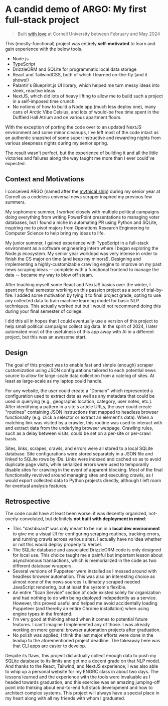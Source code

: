 # A candid demo of ARGO: My first full-stack project

> Built [with love](https://www.youtube.com/watch?v=opkzgLMH5MA) at Cornell
> University between February and May 2024

This (mostly-functional) project was entirely **self-motivated** to learn and
gain experience with the below tools.

- Node.js
- TypeScript
- DrizzleORM and SQLite for programmatic local data storage
- React and TailwindCSS, both of which I learned on-the-fly (and it shows!)
- Palantir's Blueprint.js UI library, which helped me turn messy ideas into
  sleek, reactive ideas
- NextJS, which did lots of heavy lifting to allow me to build such a project in
  a self-imposed time crunch.
- No notions of how to build a Node app (much less deploy one), many cans of
  Arctic Vibe Celsius, and lots of would-be free time spent in the Duffield Hall
  Atrium and on various apartment floors.

With the exception of porting the code over to an updated NextJS environment and
some minor cleanups, I've left most of the code intact as an authentic snapshot
of some super instructive and rewarding nights from various sleepness nights
during my senior spring.

The result wasn't perfect, but the experience of building it and all the little
victories and failures along the way taught me more than I ever could've
expected.

## Context and Motivations

I conceived ARGO (named after the
[mythical ship](https://en.wikipedia.org/wiki/Argo)) during my senior year at
Cornell as a codeless universal news scraper inspired my previous few summers.

My sophomore summer, I worked closely with multiple political campaigns doing
everything from writing PowerPoint presentations to managing voter databases,
but I found a niche in automating PR using Python and SQLite, inspiring me to
pivot majors from Operations Research Engineering to Computer Science to help
bring my ideas to life.

My junior summer, I gained experience with TypeScript in a full-stack
environment as a software engineering intern where I began exploring the Node.js
ecosystem. My senior year workload was very intense in order to finish the CS
major on time (and keep my minors!). Designing and implementing a
highly-customizable crawling engine to improve on my past news scraping ideas --
complete with a functional frontend to manage the data -- became my way to blow
off steam.

After teaching myself some React and NextJS basics over the winter, I spent my
final semester working on this passion project as a sort of trial-by-fire. I
added some motivation by tying it to final project grade, opting to use any
collected data to train machine learning model for basic NLP techniques. This
actually worked out but I would not recommend doing this during your final
semester of college.

I did this all in hopes that I could eventually use a version of this project to
help small political campaigns collect big data. In the spirit of 2024, I later
automated most of the usefulness of this app away with AI in a different
project, but this was an awesome start.

## Design

The goal of this project was to enable fast and simple (enough) scraper
customization using JSON configurations tailored to each potential news source
to allow for large-scale data collection from a catelog of sites. At least as
large-scale as my laptop could handle.

For any website, the user could create a "Domain" which represented a
configuration used to extract data as well as any metadata that could be used in
querying (e.g., geographic location, category, user notes, etc.). After
identifying a pattern in a site's article URLs, the user could create "routines"
containing JSON instructions that mapped to headless browser functionality (e.g.
click a selector or extract an element's data). When a matching link was visited
by a crawler, this routine was used to interact with and extract data from the
underlying browser webpage. Crawling rules, such as a delay between visits,
could be set on a per-site or per-crawl basis.

Sites, links, scrapes, crawls, and errors were all stored to a local SQLite
database. Site configurations were stored separately in a JSON file and linked
to SQLite rows by IDs. Links were indexed and cached so as to avoid duplicate
page visits, while serialized errors were used to temporarily disable sites for
crawling in the event of apparent blocking. Most of the final functionality
revolved around managing sites and executing crawls, as I would export collected
data to Python projects directly, although I left room for eventual analysis
features.

## Retrospective

The code could have at least been worse: it was decently organized,
not-overly-convoluted, but definitely **not built with deployment in mind**:

- This "dashboard" was only meant to be run in a **local dev environment** to
  give me a visual UI for configuring scraping routines, tracking errors, and
  running crawls across various sites. I actually have no idea whether or not
  this would deploy properly to Vercel.
- The SQLite database and associated DrizzleORM code is only designed for local
  use. This choice taught me a painful but important lesson about asynchronous
  transactions, which is memorialized in the code as two different database
  wrappers.
- Several versions of Puppeteer were installed as I messed around with headless
  browser automation. This was also an interesting choice as almost none of the
  news sources I ultimately scraped needed JavaScript rendering, but at least
  the system's flexible.
- An entire "Scan Service" section of code existed solely for organization and
  had nothing to do with being deployed indepedently as a service. However, this
  proved useful and helped me avoid accidentally loading Puppeteer (and thereby
  an entire Chrome installation) when using engine types in the frontend.
- I'm very good at thinking ahead when it comes to potential future features. I
  can't imagine I implemented any of those. I was already working on more
  general browser automation projects after graduation.
- No polish was applied; I think the last major efforts were done in the leadup
  to the aforementioned project deadline. The takeaway here was that CLI apps
  are easier to develop.

Despite its flaws, this project did actually collect enough data to push my
SQLite database to its limits and get me a decent grade on that NLP model. And
thanks to the React, Tailwind, and NextJS experience, I was also able to whip up
a personal website for my ENGRC class in about two days. The lessons learned and
the experience with the tools were invaluable as I headed towards graduation,
and this exercise was an amazing jumping-off point into thinking about
end-to-end full stack development and how to architect complex systems. This
project will always have a special place in my heart along with all my friends
with whom I graduated.
